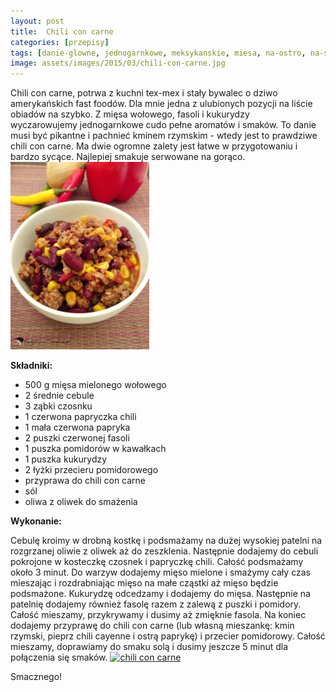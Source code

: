 ```yaml
---
layout: post
title:  Chili con carne
categories: [przepisy]
tags: [danie-glowne, jednogarnkowe, meksykanskie, miesa, na-ostro, na-slono, obiad]
image: assets/images/2015/03/chili-con-carne.jpg
---
```

Chili con carne, potrwa z kuchni tex-mex i stały bywalec o dziwo amerykańskich fast foodów. Dla mnie jedna z ulubionych pozycji na liście obiadów na szybko. Z mięsa wołowego, fasoli i kukurydzy wyczarowujemy jednogarnkowe cudo pełne aromatów i smaków. To danie musi być pikantne i pachnieć kminem rzymskim - wtedy jest to prawdziwe chili con carne. Ma dwie ogromne zalety jest łatwe w przygotowaniu i bardzo sycące. Najlepiej smakuje serwowane na gorąco.
![](assets/images/2015/03/chili-con-carne-1-222x300.jpg)



**Składniki:**
* 500 g mięsa mielonego wołowego
* 2 średnie cebule
* 3 ząbki czosnku
* 1 czerwona papryczka chili
* 1 mała czerwona papryka
* 2 puszki czerwonej fasoli
* 1 puszka pomidorów w kawałkach
* 1 puszka kukurydzy
* 2 łyżki przecieru pomidorowego
* przyprawa do chili con carne
* sól
* oliwa z oliwek do smażenia


**Wykonanie:**

Cebulę kroimy w drobną kostkę i podsmażamy na dużej wysokiej patelni na rozgrzanej oliwie z oliwek aż do zeszklenia. Następnie dodajemy do cebuli pokrojone w kosteczkę czosnek i papryczkę chili. Całość podsmażamy około 3 minut. Do warzyw dodajemy mięso mielone i smażymy cały czas mieszając i rozdrabniając mięso na małe cząstki aż mięso będzie podsmażone. Kukurydzę odcedzamy i dodajemy do mięsa. Następnie na patelnię dodajemy również fasolę razem z zalewą z puszki i pomidory. Całość mieszamy, przykrywamy i dusimy aż zmięknie fasola. Na koniec dodajemy przyprawę do chili con carne (lub własną mieszankę: kmin rzymski, pieprz chili cayenne i ostrą paprykę) i przecier pomidorowy. Całość mieszamy, doprawiamy do smaku solą i dusimy jeszcze 5 minut dla połączenia się smaków.
[![chili con carne](http://kobieta-ze-smakiem.pl/wp-content/uploads/2015/03/chili-con-carne-300x222.jpg)](http://kobieta-ze-smakiem.pl/wp-content/uploads/2015/03/chili-con-carne.jpg)


Smacznego!
    